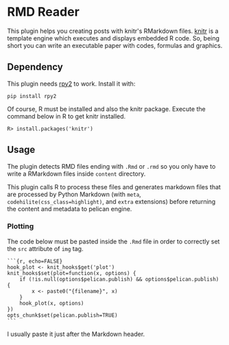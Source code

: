 # RMD Reader

This plugin helps you creating posts with knitr's RMarkdown files.
[knitr](http://yihui.name/knitr/) is a template engine which executes and displays embedded R code.
So, being short you can write an executable paper with codes, formulas and graphics.

## Dependency

This plugin needs [rpy2](https://pypi.python.org/pypi/rpy2) to work.
Install it with:

```
pip install rpy2
```

Of course, R must be installed and also the knitr package.
Execute the command below in R to get knitr installed.

```
R> install.packages('knitr')
```

## Usage

The plugin detects RMD files ending with `.Rmd` or `.rmd` so you only have to write a RMarkdown files inside `content` directory.

This plugin calls R to process these files and generates markdown files that are processed by Python Markdown (with `meta`, `codehilite(css_class=highlight)`, and `extra` extensions) before returning the content and metadata to pelican engine.

### Plotting

The code below must be pasted inside the `.Rmd` file in order to correctly set the `src` attribute of `img` tag.

	```{r, echo=FALSE}
	hook_plot <- knit_hooks$get('plot')
	knit_hooks$set(plot=function(x, options) {
	    if (!is.null(options$pelican.publish) && options$pelican.publish) {
	        x <- paste0("{filename}", x)
	    }
	    hook_plot(x, options)
	})
	opts_chunk$set(pelican.publish=TRUE)
	```

I usually paste it just after the Markdown header.

